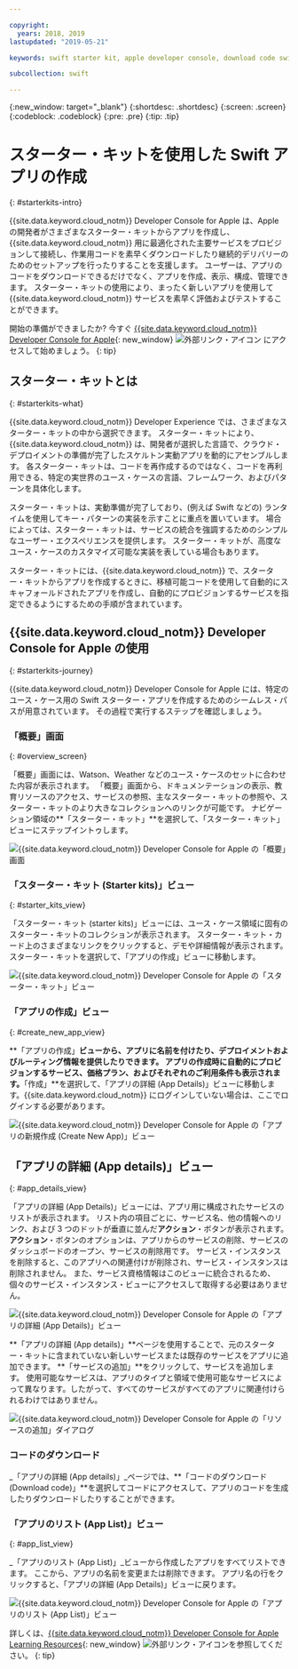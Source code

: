 ```yaml
---

copyright:
  years: 2018, 2019
lastupdated: "2019-05-21"

keywords: swift starter kit, apple developer console, download code swift, app details swift, create swift app

subcollection: swift

---
```


{:new_window: target="_blank"}
{:shortdesc: .shortdesc}
{:screen: .screen}
{:codeblock: .codeblock}
{:pre: .pre}
{:tip: .tip}

# スターター・キットを使用した Swift アプリの作成
{: #starterkits-intro}

{{site.data.keyword.cloud_notm}} Developer Console for Apple は、Apple の開発者がさまざまなスターター・キットからアプリを作成し、{{site.data.keyword.cloud_notm}} 用に最適化された主要サービスをプロビジョンして接続し、作業用コードを素早くダウンロードしたり継続的デリバリーのためのセットアップを行ったりすることを支援します。 ユーザーは、アプリのコードをダウンロードできるだけでなく、アプリを作成、表示、構成、管理できます。 スターター・キットの使用により、まったく新しいアプリを使用して {{site.data.keyword.cloud_notm}} サービスを素早く評価およびテストすることができます。

開始の準備ができましたか? 今すぐ [{{site.data.keyword.cloud_notm}} Developer Console for Apple](https://cloud.ibm.com/developer/appledevelopment/starter-kits){: new_window} ![外部リンク・アイコン](../../icons/launch-glyph.svg "外部リンク・アイコン") にアクセスして始めましょう。
{: tip}

## スターター・キットとは
{: #starterkits-what}

{{site.data.keyword.cloud_notm}} Developer Experience では、さまざまなスターター・キットの中から選択できます。 スターター・キットにより、{{site.data.keyword.cloud_notm}} は、開発者が選択した言語で、クラウド・デプロイメントの準備が完了したスケルトン実動アプリを動的にアセンブルします。 各スターター・キットは、コードを再作成するのではなく、コードを再利用できる、特定の実世界のユース・ケースの言語、フレームワーク、およびパターンを具体化します。

スターター・キットは、実動準備が完了しており、(例えば Swift などの) ランタイムを使用してキー・パターンの実装を示すことに重点を置いています。 場合によっては、スターター・キットは、サービスの統合を強調するためのシンプルなユーザー・エクスペリエンスを提供します。 スターター・キットが、高度なユース・ケースのカスタマイズ可能な実装を表している場合もあります。

スターター・キットには、{{site.data.keyword.cloud_notm}} で、スターター・キットからアプリを作成するときに、移植可能コードを使用して自動的にスキャフォールドされたアプリを作成し、自動的にプロビジョンするサービスを指定できるようにするための手順が含まれています。

## {{site.data.keyword.cloud_notm}} Developer Console for Apple の使用
{: #starterkits-journey}

{{site.data.keyword.cloud_notm}} Developer Console for Apple には、特定のユース・ケース用の Swift スターター・アプリを作成するためのシームレス・パスが用意されています。 その過程で実行するステップを確認しましょう。

### 「概要」画面
{: #overview_screen}

「概要」画面には、Watson、Weather などのユース・ケースのセットに合わせた内容が表示されます。 「概要」画面から、ドキュメンテーションの表示、教育リソースのアクセス、サービスの参照、主なスターター・キットの参照や、スターター・キットのより大きなコレクションへのリンクが可能です。 ナビゲーション領域の**「スターター・キット」**を選択して、「スターター・キット」ビューにステップイントゥします。

![{{site.data.keyword.cloud_notm}} Developer Console for Apple の「概要」画面](images/overview_screen.png "「概要」画面")

### 「スターター・キット (Starter kits)」ビュー
{: #starter_kits_view}

「スターター・キット (starter kits)」ビューには、ユース・ケース領域に固有のスターター・キットのコレクションが表示されます。 スターター・キット・カード上のさまざまなリンクをクリックすると、デモや詳細情報が表示されます。 スターター・キットを選択して、「アプリの作成」ビューに移動します。

![{{site.data.keyword.cloud_notm}} Developer Console for Apple の「スターター・キット」ビュー](images/starter_kits_screen.png "「スターター・キット」ビュー")

### 「アプリの作成」ビュー
{: #create_new_app_view}

**「アプリの作成」**ビューから、アプリに名前を付けたり、デプロイメントおよびルーティング情報を提供したりできます。 アプリの作成時に自動的にプロビジョンするサービス、価格プラン、およびそれぞれのご利用条件も表示されます。**「作成」**を選択して、「アプリの詳細 (App Details)」ビューに移動します。{{site.data.keyword.cloud_notm}} にログインしていない場合は、ここでログインする必要があります。

![{{site.data.keyword.cloud_notm}} Developer Console for Apple の「アプリの新規作成 (Create New App)」ビュー](images/create_new_project_screen.png "「アプリの新規作成 (Create New App)」ビュー")

## 「アプリの詳細 (App details)」ビュー
{: #app_details_view}

「アプリの詳細 (App Details)」ビューには、アプリ用に構成されたサービスのリストが表示されます。 リスト内の項目ごとに、サービス名、他の情報へのリンク、および 3 つのドットが垂直に並んだ**アクション**・ボタンが表示されます。 **アクション**・ボタンのオプションは、アプリからのサービスの削除、サービスのダッシュボードのオープン、サービスの削除用です。 サービス・インスタンスを削除すると、このアプリへの関連付けが削除され、サービス・インスタンスは削除されません。 また、サービス資格情報はこのビューに統合されるため、個々のサービス・インスタンス・ビューにアクセスして取得する必要はありません。

![{{site.data.keyword.cloud_notm}} Developer Console for Apple の「アプリの詳細 (App Details)」ビュー](images/project_details_screen.png "「アプリの詳細 (App Details)」ビュー")

**「アプリの詳細 (App details)」**ページを使用することで、元のスターター・キットに含まれていない新しいサービスまたは既存のサービスをアプリに追加できます。 **「サービスの追加」**をクリックして、サービスを追加します。 使用可能なサービスは、アプリのタイプと領域で使用可能なサービスによって異なります。したがって、すべてのサービスがすべてのアプリに関連付けられるわけではありません。

![{{site.data.keyword.cloud_notm}} Developer Console for Apple の「リソースの追加」ダイアログ](images/add_resource_screen.png "「リソースの追加」ダイアログ")

### コードのダウンロード

_「アプリの詳細 (App details)」_ページでは、**「コードのダウンロード (Download code)」**を選択してコードにアクセスして、アプリのコードを生成したりダウンロードしたりすることができます。

### 「アプリのリスト (App List)」ビュー
{: #app_list_view}

_「アプリのリスト (App List)」_ビューから作成したアプリをすべてリストできます。 ここから、アプリの名前を変更または削除できます。 アプリ名の行をクリックすると、「アプリの詳細 (App Details)」ビューに戻ります。

![{{site.data.keyword.cloud_notm}} Developer Console for Apple の「アプリのリスト (App List)」ビュー](images/project_list_screen.png "「アプリのリスト (App List)」ビュー")

詳しくは、[{{site.data.keyword.cloud_notm}} Developer Console for Apple Learning Resources](https://cloud.ibm.com/developer/appledevelopment/learning-resources){: new_window} ![外部リンク・アイコン](../../icons/launch-glyph.svg "外部リンク・アイコン")を参照してください。
{: tip}
